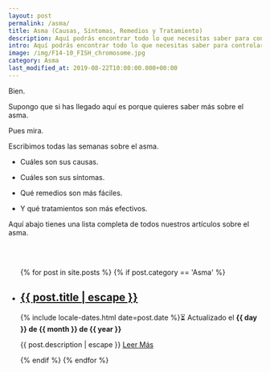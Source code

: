 ```yaml
---
layout: post
permalink: /asma/
title: Asma (Causas, Síntomas, Remedios y Tratamiento)
description: Aquí podrás encontrar todo lo que necesitas saber para controlar el asma.  Que lo causa, cuales son sus síntomas, remedios y tratamiento para controlarlo.
intro: Aquí podrás encontrar todo lo que necesitas saber para controlar el asma. Que lo causa, cuales son sus síntomas, remedios y tratamiento para controlarlo.
image: /img/F14-10_FISH_chromosome.jpg
category: Asma
last_modified_at: 2019-08-22T10:00:00.000+00:00
---
```


Bien.

Supongo que si has llegado aquí es porque quieres saber más sobre el asma.

Pues mira.

Escribimos todas las semanas sobre el asma.

- Cuáles son sus causas.

- Cuáles son sus síntomas.

- Qué remedios son más fáciles.

- Y qué tratamientos son más efectivos.

Aquí abajo tienes una lista completa de todos nuestros artículos sobre el asma.

<br>
<br>
<div class="home">
  <ul class="post-list">
    {% for post in site.posts %}
      {% if post.category == 'Asma' %}
      <li itemprop="blogPosts" itemscope itemtype="http://schema.org/BlogPosting">
          <h2>
            <a itemprop="url" href="{{ post.url | relative_url }}">
              <span class="post-title" itemprop="name headline">{{ post.title | escape }}</span>
            </a>
          </h2>
          <p>
            <!-- <span class="post-meta">Por {{ post.author }}</span> · -->
            <time class="post-meta" datetime="{{ post.date | date_to_xmlschema }}" itemprop="datePublished">{% include locale-dates.html date=post.date %}⏳ Actualizado el <b>{{ day }} de {{ month }} de {{ year }}</b></time>
          </p>
          <p itemprop="description">
            {{ post.description | escape }}
            <a href="{{ post.url | relative_url }}">
              Leer Más
            </a>
          </p>
          <img class="post-cover" src="{{post.img}}" alt="">
      </li>
      {% endif %}
    {% endfor %}
  </ul>
</div>